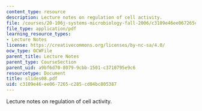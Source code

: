 ```yaml
---
content_type: resource
description: Lecture notes on regulation of cell activity.
file: /courses/20-106j-systems-microbiology-fall-2006/c3109e46ee067265c285cd04bc805387_slides08.pdf
file_type: application/pdf
learning_resource_types:
- Lecture Notes
license: https://creativecommons.org/licenses/by-nc-sa/4.0/
ocw_type: OCWFile
parent_title: Lecture Notes
parent_type: CourseSection
parent_uid: a9bf6d70-8079-9cbb-1501-c3710795e9c6
resourcetype: Document
title: slides08.pdf
uid: c3109e46-ee06-7265-c285-cd04bc805387
---
```

Lecture notes on regulation of cell activity.